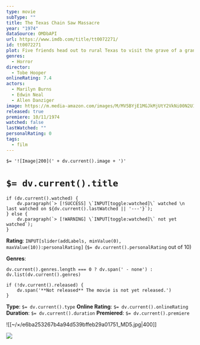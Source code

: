 ```yaml
---
type: movie
subType: ""
title: The Texas Chain Saw Massacre
year: "1974"
dataSource: OMDbAPI
url: https://www.imdb.com/title/tt0072271/
id: tt0072271
plot: Five friends head out to rural Texas to visit the grave of a grandfather. On the way they stumble across what appears to be a deserted house, only to discover something sinister within. Something armed with a chainsaw.
genres:
  - Horror
director:
  - Tobe Hooper
onlineRating: 7.4
actors:
  - Marilyn Burns
  - Edwin Neal
  - Allen Danziger
image: https://m.media-amazon.com/images/M/MV5BYjE1MGJkMjUtY2VkNi00N2U1LWI2NWEtMDExNGYzYjRkZTM0XkEyXkFqcGc@._V1_SX300.jpg
released: true
premiere: 10/11/1974
watched: false
lastWatched: ""
personalRating: 0
tags:
  - film
---
```


`$= '![Image|200](' + dv.current().image + ')'`

# `$= dv.current().title`

```dataviewjs
if (dv.current().watched) {
	dv.paragraph(`> [!SUCCESS] \`INPUT[toggle:watched]\` watched \n last watched on ${dv.current().lastWatched || '---'}`);
} else {
	dv.paragraph(`> [!WARNING] \`INPUT[toggle:watched]\` not yet watched`);
}
```

**Rating**:  `INPUT[slider(addLabels, minValue(0), maxValue(10)):personalRating]` (`$= dv.current().personalRating` out of 10)

**Genres**:
```dataviewjs
dv.current().genres.length === 0 ? dv.span(' - none') : dv.list(dv.current().genres)
```

```dataviewjs
if (!dv.current().released) {
	dv.span('**Not released** The movie is not yet released.')
}
```

**Type**: `$= dv.current().type`
**Online Rating**: `$= dv.current().onlineRating`
**Duration**:  `$= dv.current().duration`
**Premiered**: `$= dv.current().premiere`


![[~/×/e6ba253267b4a94d539bffeb29a01751_MD5.jpg|400]]



![](https://youtu.be/BKn9QIaMgtQ?si=v4Q-AiwRCnOZlU1N)